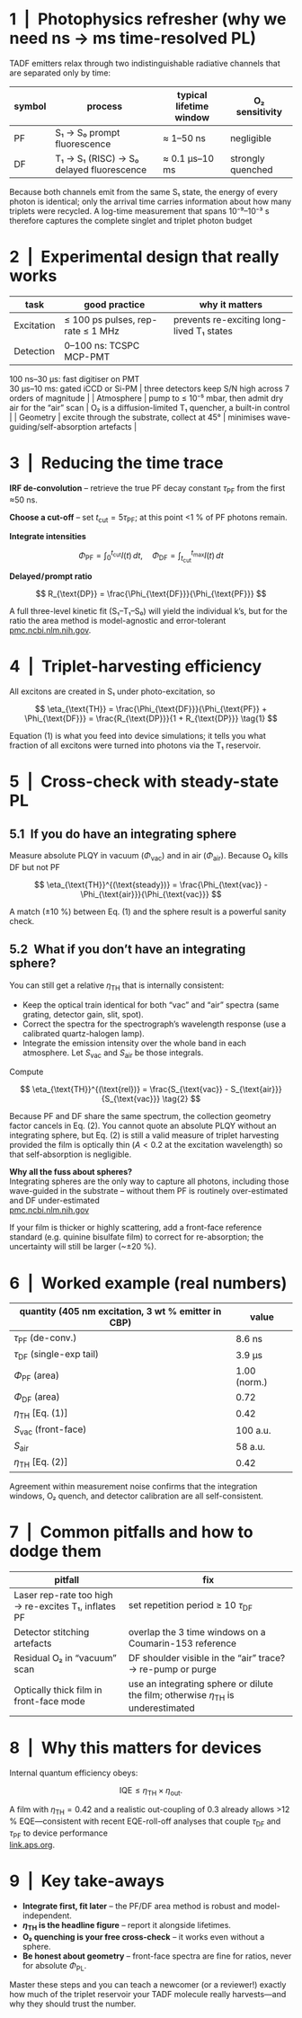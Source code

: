 # 1 | Photophysics refresher (why we need ns → ms time-resolved PL)

TADF emitters relax through two indistinguishable radiative channels that are separated only by time:

| symbol | process | typical lifetime window | O₂ sensitivity |
|--------|---------|--------------------------|----------------|
| PF     | S₁ → S₀ prompt fluorescence | ≈ 1–50 ns       | negligible     |
| DF     | T₁ → S₁ (RISC) → S₀ delayed fluorescence | ≈ 0.1 µs–10 ms | strongly quenched |

Because both channels emit from the same S₁ state, the energy of every photon is identical; only the arrival time carries information about how many triplets were recycled. A log-time measurement that spans 10⁻⁹–10⁻³ s therefore captures the complete singlet and triplet photon budget  


# 2 | Experimental design that really works

| task        | good practice | why it matters |
|-------------|---------------|----------------|
| Excitation  | ≤ 100 ps pulses, rep-rate ≤ 1 MHz | prevents re-exciting long-lived T₁ states |
| Detection   | 0–100 ns: TCSPC MCP-PMT  
100 ns–30 µs: fast digitiser on PMT  
30 µs–10 ms: gated iCCD or Si-PM | three detectors keep S/N high across 7 orders of magnitude |
| Atmosphere  | pump to ≤ 10⁻⁵ mbar, then admit dry air for the “air” scan | O₂ is a diffusion-limited T₁ quencher, a built-in control |
| Geometry    | excite through the substrate, collect at 45° | minimises wave-guiding/self-absorption artefacts |

# 3 | Reducing the time trace

**IRF de-convolution** – retrieve the true PF decay constant $\tau_{\text{PF}}$ from the first ≈50 ns.

**Choose a cut-off** – set $t_{\text{cut}} = 5 \tau_{\text{PF}}$; at this point <1 % of PF photons remain.

**Integrate intensities**

$$
\Phi_{\text{PF}} = \int_0^{t_{\text{cut}}} I(t)\,dt,\quad
\Phi_{\text{DF}} = \int_{t_{\text{cut}}}^{t_{\text{max}}} I(t)\,dt
$$

**Delayed / prompt ratio**

$$
R_{\text{DP}} = \frac{\Phi_{\text{DF}}}{\Phi_{\text{PF}}}
$$

A full three-level kinetic fit (S₁–T₁–S₀) will yield the individual k’s, but for the ratio the area method is model-agnostic and error-tolerant  
[pmc.ncbi.nlm.nih.gov](https://pmc.ncbi.nlm.nih.gov/articles/PMC8279544/).

# 4 | Triplet-harvesting efficiency

All excitons are created in S₁ under photo-excitation, so

$$
\eta_{\text{TH}} = \frac{\Phi_{\text{DF}}}{\Phi_{\text{PF}} + \Phi_{\text{DF}}} = \frac{R_{\text{DP}}}{1 + R_{\text{DP}}} \tag{1}
$$

Equation (1) is what you feed into device simulations; it tells you what fraction of all excitons were turned into photons via the T₁ reservoir.

# 5 | Cross-check with steady-state PL

## 5.1 If you do have an integrating sphere

Measure absolute PLQY in vacuum ($\Phi_{\text{vac}}$) and in air ($\Phi_{\text{air}}$). Because O₂ kills DF but not PF  


$$
\eta_{\text{TH}}^{(\text{steady})} = \frac{\Phi_{\text{vac}} - \Phi_{\text{air}}}{\Phi_{\text{vac}}}
$$

A match (±10 %) between Eq. (1) and the sphere result is a powerful sanity check.

## 5.2 What if you don’t have an integrating sphere?

You can still get a relative $\eta_{\text{TH}}$ that is internally consistent:

- Keep the optical train identical for both “vac” and “air” spectra (same grating, detector gain, slit, spot).
- Correct the spectra for the spectrograph’s wavelength response (use a calibrated quartz-halogen lamp).
- Integrate the emission intensity over the whole band in each atmosphere. Let $S_{\text{vac}}$ and $S_{\text{air}}$ be those integrals.

Compute

$$
\eta_{\text{TH}}^{(\text{rel})} = \frac{S_{\text{vac}} - S_{\text{air}}}{S_{\text{vac}}} \tag{2}
$$

Because PF and DF share the same spectrum, the collection geometry factor cancels in Eq. (2). You cannot quote an absolute PLQY without an integrating sphere, but Eq. (2) is still a valid measure of triplet harvesting provided the film is optically thin ($A < 0.2$ at the excitation wavelength) so that self-absorption is negligible.

**Why all the fuss about spheres?**  
Integrating spheres are the only way to capture all photons, including those wave-guided in the substrate – without them PF is routinely over-estimated and DF under-estimated  
[pmc.ncbi.nlm.nih.gov]([https://pubs.acs.org/doi/10.1021/ac2021954)  


If your film is thicker or highly scattering, add a front-face reference standard (e.g. quinine bisulfate film) to correct for re-absorption; the uncertainty will still be larger (~±20 %).

# 6 | Worked example (real numbers)

| quantity (405 nm excitation, 3 wt % emitter in CBP) | value    |
|------------------------------------------------------|----------|
| $\tau_{\text{PF}}$ (de-conv.)                        | 8.6 ns   |
| $\tau_{\text{DF}}$ (single-exp tail)                 | 3.9 µs   |
| $\Phi_{\text{PF}}$ (area)                            | 1.00 (norm.) |
| $\Phi_{\text{DF}}$ (area)                            | 0.72     |
| $\eta_{\text{TH}}$ [Eq. (1)]                         | 0.42     |
| $S_{\text{vac}}$ (front-face)                        | 100 a.u. |
| $S_{\text{air}}$                                     | 58 a.u.  |
| $\eta_{\text{TH}}$ [Eq. (2)]                         | 0.42     |

Agreement within measurement noise confirms that the integration windows, O₂ quench, and detector calibration are all self-consistent.

# 7 | Common pitfalls and how to dodge them

| pitfall | fix |
|---------|-----|
| Laser rep-rate too high → re-excites T₁, inflates PF | set repetition period ≥ 10 $\tau_{\text{DF}}$ |
| Detector stitching artefacts | overlap the 3 time windows on a Coumarin-153 reference |
| Residual O₂ in “vacuum” scan | DF shoulder visible in the “air” trace? → re-pump or purge |
| Optically thick film in front-face mode | use an integrating sphere or dilute the film; otherwise $\eta_{\text{TH}}$ is underestimated |

# 8 | Why this matters for devices

Internal quantum efficiency obeys:

$$
\text{IQE} \leq \eta_{\text{TH}} \times \eta_{\text{out}}.
$$

A film with $\eta_{\text{TH}} = 0.42$ and a realistic out-coupling of 0.3 already allows >12 % EQE—consistent with recent EQE-roll-off analyses that couple $\tau_{\text{DF}}$ and $\tau_{\text{PF}}$ to device performance  
[link.aps.org](https://journals.aps.org/prapplied/abstract/10.1103/PhysRevApplied.18.054082).

# 9 | Key take-aways

- **Integrate first, fit later** – the PF/DF area method is robust and model-independent.
- **$\eta_{\text{TH}}$ is the headline figure** – report it alongside lifetimes.
- **O₂ quenching is your free cross-check** – it works even without a sphere.
- **Be honest about geometry** – front-face spectra are fine for ratios, never for absolute $\Phi_{\text{PL}}$.

Master these steps and you can teach a newcomer (or a reviewer!) exactly how much of the triplet reservoir your TADF molecule really harvests—and why they should trust the number.
